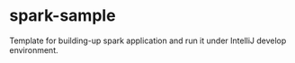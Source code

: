 # spark-sample

Template for building-up spark application and run it under IntelliJ develop environment. 


